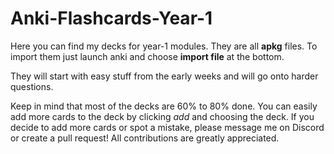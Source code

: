 # Anki-Flashcards-Year-1

Here you can find my decks for year-1 modules. They are all **apkg** files. To import them just launch anki and choose **import file** at the bottom.

They will start with easy stuff from the early weeks and will go onto harder questions.

Keep in mind that most of the decks are 60% to 80% done. You can easily add more cards to the deck by clicking *add* and choosing the deck. If you decide to add more cards or spot a mistake, please message me on Discord or create a pull request! All contributions are greatly appreciated.
